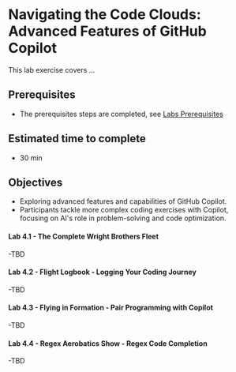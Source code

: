 # Navigating the Code Clouds: Advanced Features of GitHub Copilot 
This lab exercise covers ...

## Prerequisites
- The prerequisites steps are completed, see [Labs Prerequisites](https://github.com/XpiritBV/Copilot-Bootcamp#labs-prerequisites)

## Estimated time to complete
- 30 min

## Objectives
- Exploring advanced features and capabilities of GitHub Copilot.
- Participants tackle more complex coding exercises with Copilot, focusing on AI's role in problem-solving and code optimization.

#### Lab 4.1 - The Complete Wright Brothers Fleet
-TBD

#### Lab 4.2 - Flight Logbook - Logging Your Coding Journey
-TBD

#### Lab 4.3 - Flying in Formation - Pair Programming with Copilot
-TBD

#### Lab 4.4 - Regex Aerobatics Show - Regex Code Completion
-TBD
